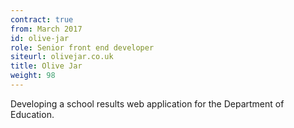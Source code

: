 ```yaml
---
contract: true
from: March 2017
id: olive-jar
role: Senior front end developer
siteurl: olivejar.co.uk
title: Olive Jar
weight: 98
---
```


Developing a school results web application for the Department of Education.
